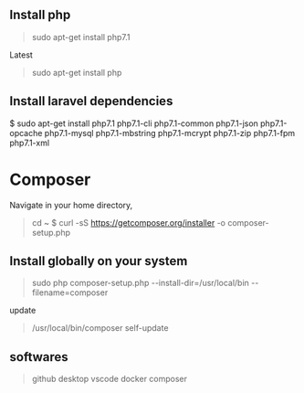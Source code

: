 ## Install php
> sudo apt-get install php7.1

Latest
> sudo apt-get install php

## Install laravel dependencies
$ sudo apt-get install php7.1 php7.1-cli php7.1-common php7.1-json php7.1-opcache php7.1-mysql php7.1-mbstring php7.1-mcrypt php7.1-zip php7.1-fpm php7.1-xml

# Composer
Navigate in your home directory,
> cd ~ $ curl -sS https://getcomposer.org/installer -o composer-setup.php

## Install globally on your system
> sudo php composer-setup.php --install-dir=/usr/local/bin --filename=composer

update
> /usr/local/bin/composer self-update

## softwares
> github desktop
> vscode
> docker
> composer
